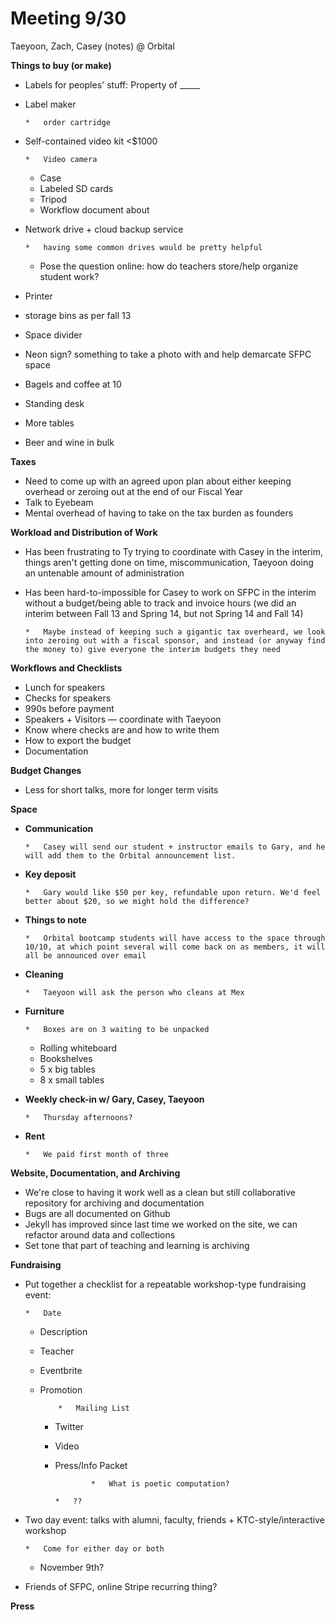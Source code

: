 # Meeting 9/30

Taeyoon, Zach, Casey (notes) @ Orbital

**Things to buy (or make)**

*   Labels for peoples' stuff: Property of _____
*   Label maker

        *   order cartridge 

*   Self-contained video kit <$1000

        *   Video camera
    *   Case
    *   Labeled SD cards
    *   Tripod
    *   Workflow document about 

*   Network drive + cloud backup service

        *   having some common drives would be pretty helpful
    *   Pose the question online: how do teachers store/help organize student work?

*   Printer
*   storage bins as per fall 13
*   Space divider
*   Neon sign?  something to take a photo with and help demarcate SFPC space
*   Bagels and coffee at 10
*   Standing desk
*   More tables
*   Beer and wine in bulk

**Taxes**

*   Need to come up with an agreed upon plan about either keeping overhead or zeroing out at the end of our Fiscal Year
*   Talk to Eyebeam
*   Mental overhead of having to take on the tax burden as founders

**Workload and Distribution of Work**

*   Has been frustrating to Ty trying to coordinate with Casey in the interim, things aren't getting done on time, miscommunication, Taeyoon doing an untenable amount of administration
*   Has been hard-to-impossible for Casey to work on SFPC in the interim without a budget/being able to track and invoice hours (we did an interim between Fall 13 and Spring 14, but not Spring 14 and Fall 14)

        *   Maybe instead of keeping such a gigantic tax overheard, we look into zeroing out with a fiscal sponsor, and instead (or anyway find the money to) give everyone the interim budgets they need

**Workflows and Checklists**

*   Lunch for speakers
*   Checks for speakers
*   990s before payment
*   Speakers + Visitors — coordinate with Taeyoon
*   Know where checks are and how to write them
*   How to export the budget
*   Documentation

**Budget Changes**

*   Less for short talks, more for longer term visits

**Space**

*   **Communication**

        *   Casey will send our student + instructor emails to Gary, and he will add them to the Orbital announcement list.

*   **Key deposit**

        *   Gary would like $50 per key, refundable upon return. We'd feel better about $20, so we might hold the difference?

*   **Things to note**

        *   Orbital bootcamp students will have access to the space through 10/10, at which point several will come back on as members, it will all be announced over email

*   **Cleaning**

        *   Taeyoon will ask the person who cleans at Mex

*   **Furniture**

        *   Boxes are on 3 waiting to be unpacked
    *   Rolling whiteboard
    *   Bookshelves
    *   5 x big tables
    *   8 x small tables

*   **Weekly check-in w/ Gary, Casey, Taeyoon**

        *   Thursday afternoons?

*   **Rent**

        *   We paid first month of three

**Website, Documentation, and Archiving**

*   We're close to having it work well as a clean but still collaborative repository for archiving and documentation
*   Bugs are all documented on Github
*   Jekyll has improved since last time we worked on the site, we can refactor around data and collections
*   Set tone that part of teaching and learning is archiving

**Fundraising**

*   Put together a checklist for a repeatable workshop-type fundraising event:

        *   Date
    *   Description
    *   Teacher
    *   Eventbrite
    *   Promotion

                *   Mailing List
        *   Twitter
        *   Video
        *   Press/Info Packet

                        *   What is poetic computation?

                *   ??

*   Two day event: talks with alumni, faculty, friends + KTC-style/interactive workshop

        *   Come for either day or both
    *   November 9th?

*   Friends of SFPC, online Stripe recurring thing?

**Press**